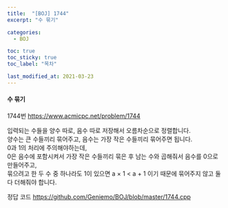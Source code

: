 ```yaml
---
title:  "[BOJ] 1744"
excerpt: "수 묶기"

categories:
  - BOJ

toc: true
toc_sticky: true
toc_label: "목차"

last_modified_at: 2021-03-23
---
```


#### 수 묶기

1744번 <https://www.acmicpc.net/problem/1744>

입력되는 수들을 양수 따로, 음수 따로 저장해서 오름차순으로 정렬합니다.<br>
양수는 큰 수들끼리 묶어주고, 음수는 가장 작은 수들끼리 묶어주면 됩니다.<br>
0과 1의 처리에 주의해야하는데,<br>
0은 음수에 포함시켜서 가장 작은 수들끼리 묶은 후 남는 수와 곱해줘서 음수를 0으로 만들어주고,<br>
묶으려고 한 두 수 중 하나라도 1이 있으면 a × 1 < a + 1 이기 때문에 묶어주지 않고 둘 다 더해줘야 합니다.

정답 코드 <https://github.com/Geniemo/BOJ/blob/master/1744.cpp>